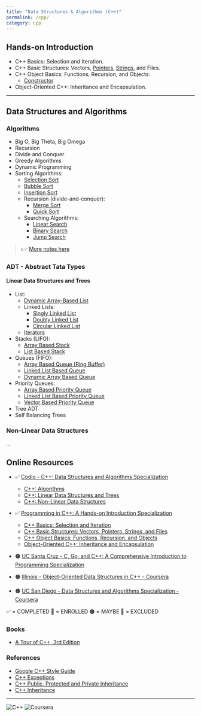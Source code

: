 ```yaml
---
title: "Data Structures & Algorithms (C++)"
permalink: /cpp/
category: cpp
---
```


## Hands-on Introduction

* C++ Basics: Selection and Iteration.
* C++ Basic Structures: Vectors, [Pointers](./01-Hands-on-Introduction/Code-snippets/Pointers-vs-references.md), [Strings](./01-Hands-on-Introduction/Code-snippets/Strings.md), and Files.
* C++ Object Basics: Functions, Recursion, and Objects:
  * [Constructor](./01-Hands-on-Introduction/Code-snippets/Constructor.md)
* Object-Oriented C++: Inheritance and Encapsulation.

---

## Data Structures and Algorithms

### Algorithms

* Big O, Big Theta, Big Omega
* Recursion
* Divide and Conquer
* Greedy Algorithms
* Dynamic Programming
* Sorting Algorithms:
  * [Selection Sort](./02-Algorithms/Sorting-Algorithms-Selection-Sort.md)
  * [Bubble Sort](./02-Algorithms/Sorting-Algorithms-Bubble-Sort.md)
  * [Insertion Sort](./02-Algorithms/Sorting-Algorithms-Insertion-Sort.md)
  * Recursion (divide-and-conquer):
    * [Merge Sort](./02-Algorithms/Sorting-Algorithms-Merge-Sort.md)
    * [Quick Sort](./02-Algorithms/Sorting-Algorithms-Quick-Sort.md)
  * Searching Algorithms:
    * [Linear Search](./02-Algorithms/Search-Linear.md)
    * [Binary Search](./02-Algorithms/Search-Binary.md)
    * [Jump Search](./02-Algorithms/Search-Jump.md)

> :point_right: [More notes here](./02-Algorithms/02-Algorithms.md)

### ADT - Abstract Tata Types

#### Linear Data Structures and Trees

* List:
  * [Dynamic Array-Based List](./03-Linear-Data-Structures-and-Trees/Dynamic-Array-List.md)
  * Linked Lists:
    * [Singly Linked List](./03-Linear-Data-Structures-and-Trees/List-Singly-Linked-List.md)
    * [Doubly Linked List](./03-Linear-Data-Structures-and-Trees/List-Doubly-Linked-List.md)
    * [Circular Linked List](./03-Linear-Data-Structures-and-Trees/List-Circular-Linked-List.md)
  * [Iterators](./03-Linear-Data-Structures-and-Trees/Iterators.md)
* Stacks (LIFO):
  * [Array Based Stack](./03-Linear-Data-Structures-and-Trees/Stack-Array.md)
  * [List Based Stack](./03-Linear-Data-Structures-and-Trees/Stack-List.md)
* Queues (FIFO):
  * [Array Based Queue (Ring Buffer)](./03-Linear-Data-Structures-and-Trees/Queue-Array.md)
  * [Linked List Based Queue](./03-Linear-Data-Structures-and-Trees/Queue-LL.md)
  * [Dynamic Array Based Queue](./03-Linear-Data-Structures-and-Trees/Queue-Dynamic-Array.md)
* Priority Queues:
  * [Array Based Priority Queue](./03-Linear-Data-Structures-and-Trees/Priority-Queue-Array.md)
  * [Linked List Based Priority Queue](./03-Linear-Data-Structures-and-Trees/Priority-Queue-LL.md)
  * [Vector Based Priority Queue](./03-Linear-Data-Structures-and-Trees/Priority-Queue-Dynamic-Array.md)
* Tree ADT
* Self Balancing Trees

### Non-Linear Data Structures

...

## Online Resources

* ✅ [Codio - C++: Data Structures and Algorithms Specialization](https://www.coursera.org/specializations/codio-cpp-dsa)
  * [C++: Algorithms](https://www.coursera.org/learn/codio-cpp-algorithms)
  * [C++: Linear Data Structures and Trees](https://www.coursera.org/learn/codio-cpp-linear-data-structures-and-trees?specialization=codio-cpp-dsa#modules)
  * [C++: Non-Linear Data Structures](https://www.coursera.org/learn/codio-cpp-non-linear-data-structures?specialization=codio-cpp-dsa)

* ✅ [Programming in C++: A Hands-on Introduction Specialization](https://www.coursera.org/specializations/hands-on-cpp)
  * [C++ Basics: Selection and Iteration](https://www.coursera.org/learn/codio-cpp-basics?specialization=hands-on-cpp)
  * [C++ Basic Structures: Vectors, Pointers, Strings, and Files](https://www.coursera.org/learn/cpp-basic-structures-vectors-pointers-strings-and-files?specialization=hands-on-cpp)
  * [C++ Object Basics: Functions, Recursion, and Objects](https://www.coursera.org/learn/cpp-object-basics?specialization=hands-on-cpp)
  * [Object-Oriented C++: Inheritance and Encapsulation](https://www.coursera.org/learn/object-oriented-cpp?specialization=hands-on-cpp)

* 🟠 [UC Santa Cruz -  C, Go, and C++: A Comprehensive Introduction to Programming Specialization](https://www.coursera.org/programs/online-learning-for-apple/specializations/c-go-c-plus-plus)

* 🟠 [Illinois - Object-Oriented Data Structures in C++ - Coursera](https://www.coursera.org/programs/online-learning-for-apple/learn/cs-fundamentals-1)

* 🟠 [UC San Diego - Data Structures and Algorithms Specialization - Coursera](https://www.coursera.org/programs/online-learning-for-apple/specializations/data-structures-algorithms)

✅ = COMPLETED
🚧 = ENROLLED
🟠 = MAYBE
🔴 = EXCLUDED

### Books

* [A Tour of C++, 3rd Edition](https://learning.oreilly.com/library/view/a-tour-of/9780136823575/)

### References

* [Google C++ Style Guide](https://google.github.io/styleguide/cppguide.html#Function_Names)
* [C++ Exceptions](https://en.cppreference.com/w/cpp/error/exception)
* [C++ Public, Protected and Private Inheritance](https://www.programiz.com/cpp-programming/public-protected-private-inheritance)
* [C++ Inheritance](https://www.tutorialspoint.com/cplusplus/cpp_inheritance.htm)

---

![C++](https://img.shields.io/badge/C++-%2300599C.svg?logo=c%2B%2B&logoColor=white) ![Coursera](https://img.shields.io/badge/Coursera-0056D2?logo=coursera&logoColor=fff)

